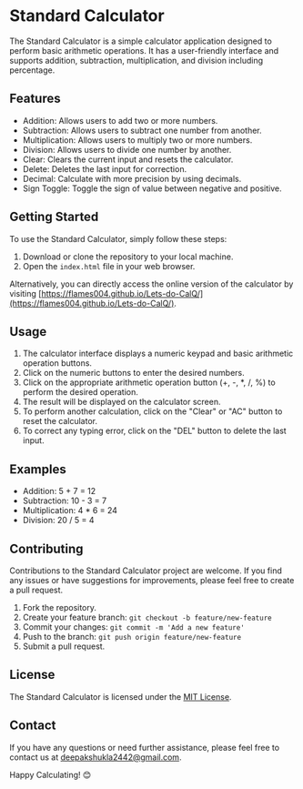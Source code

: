 # Standard Calculator

The Standard Calculator is a simple calculator application designed to perform basic arithmetic operations. It has a user-friendly interface and supports addition, subtraction, multiplication, and division including percentage.

## Features

- Addition: Allows users to add two or more numbers.
- Subtraction: Allows users to subtract one number from another.
- Multiplication: Allows users to multiply two or more numbers.
- Division: Allows users to divide one number by another.
- Clear: Clears the current input and resets the calculator.
- Delete: Deletes the last input for correction.
- Decimal: Calculate with more precision by using decimals.
- Sign Toggle: Toggle the sign of value between negative and positive.

## Getting Started

To use the Standard Calculator, simply follow these steps:

1. Download or clone the repository to your local machine.
2. Open the `index.html` file in your web browser.

Alternatively, you can directly access the online version of the calculator by visiting [https://flames004.github.io/Lets-do-CalQ/](https://flames004.github.io/Lets-do-CalQ/).

## Usage

1. The calculator interface displays a numeric keypad and basic arithmetic operation buttons.
2. Click on the numeric buttons to enter the desired numbers.
3. Click on the appropriate arithmetic operation button (+, -, *, /, %) to perform the desired operation.
4. The result will be displayed on the calculator screen.
5. To perform another calculation, click on the "Clear" or "AC" button to reset the calculator.
6. To correct any typing error, click on the "DEL" button to delete the last input.

## Examples

- Addition: 5 + 7 = 12
- Subtraction: 10 - 3 = 7
- Multiplication: 4 * 6 = 24
- Division: 20 / 5 = 4

## Contributing

Contributions to the Standard Calculator project are welcome. If you find any issues or have suggestions for improvements, please feel free to create a pull request.

1. Fork the repository.
2. Create your feature branch: `git checkout -b feature/new-feature`
3. Commit your changes: `git commit -m 'Add a new feature'`
4. Push to the branch: `git push origin feature/new-feature`
5. Submit a pull request.

## License

The Standard Calculator is licensed under the [MIT License](LICENSE).

## Contact

If you have any questions or need further assistance, please feel free to contact us at deepakshukla2442@gmail.com.

Happy Calculating! :blush: